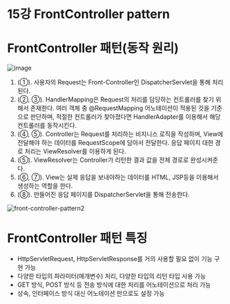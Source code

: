 # 15강 FrontController pattern

# FrontController 패턴(동작 원리)

![image](https://github.com/user-attachments/assets/17361fc7-a82b-4be3-8156-fc450291812f)

1. (①).
사용자의 Request는 Front-Controller인 DispatcherServlet을 통해 처리된다.
2. (②, ③).
HandlerMapping은 Request의 처리를 담당하는 컨트롤러를 찾기 위해서 존재한다.
여러 객체 중 @RequestMapping 어노테이션이 적용된 것을 기준으로 판단하며,
적절한 컨트롤러가 찾아졌다면 HandlerAdapter를 이용해서 해당 컨트롤러를 동작시킨다.
3. (④, ⑤).
Controller는 Request를 처리하는 비지니스 로직을 작성하며, View에 전달해야 하는
데이터를 RequestScope에 담아서 전달한다. 응답 페이지 대한 경로 처리는
ViewResolver를 이용하게 된다.
4. (⑤).
ViewResolver는 Controller가 리턴한 결과 값을 전체 경로로 완성시켜준다.
5. (⑥, ⑦).
View는 실제 응답을 보내야하는 데이터를 HTML, JSP등을 이용해서 생성하는 역할을 한다.
6. (⑧).
만들어진 응답 페이지를 DispatcherServlet을 통해 전송한다.

![front-controller-pattern2](https://github.com/user-attachments/assets/8b8758fb-2cf7-4438-9e62-73dde651b27a)

# FrontController 패턴 특징

- HttpServletRequest, HttpServletResponse를 거의 사용할 필요 없이 기능 구현 가능
- 다양한 타입의 파라미터(매개변수) 처리, 다양한 타입의 리턴 타입 사용 가능
- GET 방식, POST 방식 등 전송 방식에 대한 처리를 어노테이션으로 처리 가능
- 상속, 인터페이스 방식 대신 어노테이션 만으로도 설정 가능
